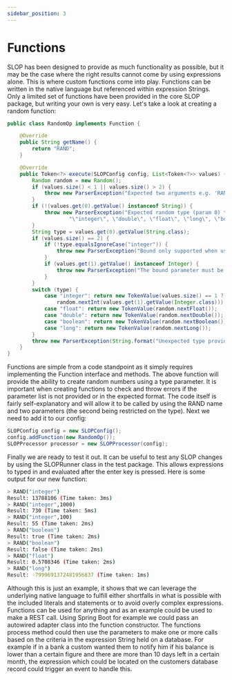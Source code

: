 ```yaml
---
sidebar_position: 3
---
```


# Functions
SLOP has been designed to provide as much functionality as possible, but it may be the case where the right results 
cannot come by using expressions alone. This is where custom functions come into play. Functions can be written in 
the native language but referenced within expression Strings. Only a limited set of functions have been provided in 
the core SLOP package, but writing your own is very easy. Let's take a look at creating a random function:

```java
public class RandomOp implements Function {

    @Override
    public String getName() {
        return "RAND";
    }

    @Override
    public Token<?> execute(SLOPConfig config, List<Token<?>> values) {
        Random random = new Random();
        if (values.size() < 1 || values.size() > 2) {
            throw new ParserException("Expected two arguments e.g. 'RAND(\"integer\", 1000)'");
        }
        if (!(values.get(0).getValue() instanceof String)) {
            throw new ParserException("Expected random type (param 0) to be a String value. Valid values are: " +
                    "\"integer\", \"double\", \"float\", \"long\", \"boolean\"");
        }
        String type = values.get(0).getValue(String.class);
        if (values.size() == 2) {
            if (!type.equalsIgnoreCase("integer")) {
                throw new ParserException("Bound only supported when using the integer type");
            }
            if (values.get(1).getValue() instanceof Integer) {
                throw new ParserException("The bound parameter must be specified as an integer");
            }
        }
        switch (type) {
            case "integer": return new TokenValue(values.size() == 1 ? random.nextInt() :
                random.nextInt(values.get(1).getValue(Integer.class)));
            case "float": return new TokenValue(random.nextFloat());
            case "double": return new TokenValue(random.nextDouble());
            case "boolean": return new TokenValue(random.nextBoolean());
            case "long": return new TokenValue(random.nextLong());
        }
        throw new ParserException(String.format("Unexpected type provided in random function '%s'", type));
    }
}
```
Functions are simple from a code standpoint as it simply requires implementing the Function interface and methods.
The above function will provide the ability to create random numbers using a type parameter. It is important when
creating functions to check and throw errors if the parameter list is not provided or in the expected format. The
code itself is fairly self-explanatory and will allow it to be called by using the RAND name and two parameters
(the second being restricted on the type). Next we need to add it to our config:
```java
SLOPConfig config = new SLOPConfig();
config.addFunction(new RandomOp());
SLOPProcessor processor = new SLOPProcessor(config);
```
Finally we are ready to test it out. It can be useful to test any SLOP changes by using the SLOPRunner class in the 
test package. This allows expressions to typed in and evaluated after the enter key is pressed. Here is some output 
for our new function:
```bash
> RAND("integer")
Result: 13788106 (Time taken: 3ms)
> RAND("integer",1000)
Result: 730 (Time taken: 5ms)
> RAND("integer",100)
Result: 55 (Time taken: 2ms)
> RAND("boolean")
Result: true (Time taken: 2ms)
> RAND("boolean")
Result: false (Time taken: 2ms)
> RAND("float")
Result: 0.5708346 (Time taken: 2ms)
> RAND("long")
Result: -7999691372481956837 (Time taken: 1ms)
```
Although this is just an example, it shows that we can leverage the underlying native language to fulfill either
shortfalls in what is possible with the included literals and statements or to avoid overly complex expressions. 
Functions can be used for anything and as an example could be used to make a REST call. Using Spring Boot for 
example we could pass an autowired adapter class into the function constructor. The functions process method 
could then use the parameters to make one or more calls based on the criteria in the expression String held on 
a database. For example if in a bank a custom wanted them to notify him if his balance is lower than a certain
figure and there are more than 10 days left in a certain month, the expression which could be located on the
customers database record could trigger an event to handle this.
